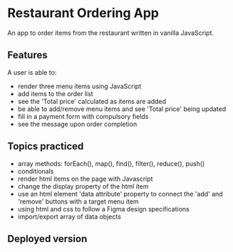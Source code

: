 # Restaurant Ordering App

An app to order items from the restaurant written in vanilla JavaScript. 

## Features

A user is able to:
- render three menu items using JavaScript
- add items to the order list
- see the 'Total price' calculated as items are added
- be able to add/remove menu items and see 'Total price' being updated
- fill in a payment form with compulsory fields
- see the message upon order completion

## Topics practiced

- array methods: forEach(), map(), find(), filter(), reduce(), push()
- conditionals 
- render html items on the page with Javascript
- change the display property of the html item
- use an html element 'data attribute' property to connect the 'add' and 'remove' buttons with a target menu item
- using html and css to follow a Figma design specifications
- import/export array of data objects

## Deployed version




